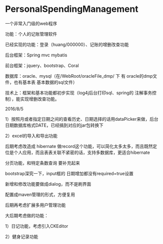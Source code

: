 # PersonalSpendingManagement
一个非常入门级的web程序

功能：个人的记账管理软件

已经实现的功能：登录（huang/000000）、记账的增删改查功能

后台框架：Spring mvc mybatis


前台框架：jquery、bootstrap、Coral

数据库：oracle、mysql（在/WebRoot/oracleFile_dmp/ 下 有 oracle的dmp文件，也有基本表 基本数据的sql文件）

技术上：框架和基本功能都初步实现（log4j后台打印sql、spring的 注解事务控制），能实现增删改查功能。



2016/8/5 

1）按照月或者指定日期之间的查看历史、日期选择的话用dataPicker来做，后台日期数据库格式DATE，已经搞到对应的jar包转换下

2）excel的导入和导出功能



后期考虑改造成 hibernate 做record这个功能，可以简化太多太多，而且既然定位是个人应用，而且表表关联不紧密的话，支持多数据库，更适合hibernate

分页功能，和特定条数查询 要补充起来

bootstrap深究一下，input框的 日期增加都没有required=true设置

新增和修改功能要做成dialog，而不是刷界面

配置成maven管理的形式，方便复用

后期再考虑扩展多用户管理功能


大后期考虑做的功能：

1）日记功能，考虑引入CKEditor

2）健身记录功能
